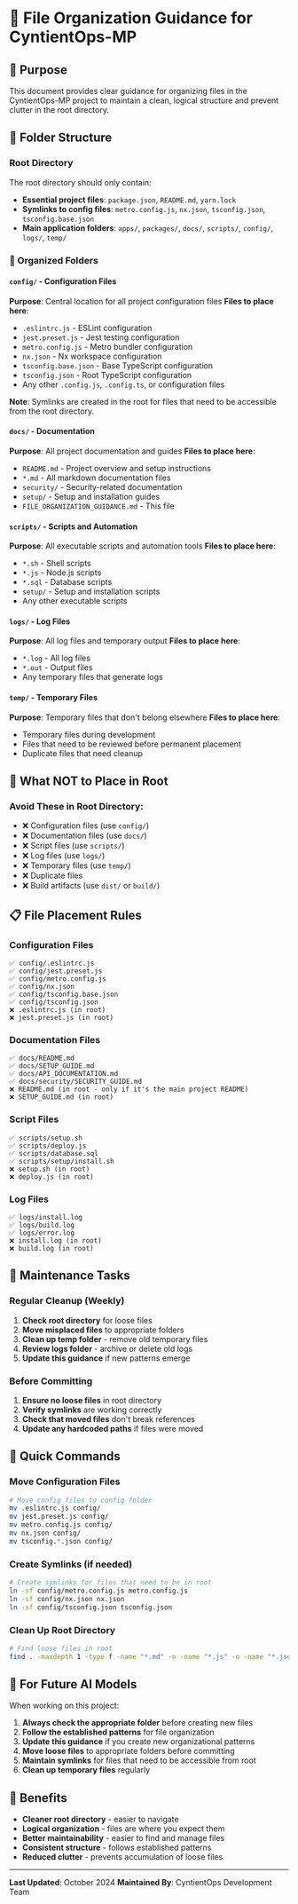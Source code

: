 # 📁 File Organization Guidance for CyntientOps-MP

## 🎯 Purpose
This document provides clear guidance for organizing files in the CyntientOps-MP project to maintain a clean, logical structure and prevent clutter in the root directory.

## 📂 Folder Structure

### Root Directory
The root directory should only contain:
- **Essential project files**: `package.json`, `README.md`, `yarn.lock`
- **Symlinks to config files**: `metro.config.js`, `nx.json`, `tsconfig.json`, `tsconfig.base.json`
- **Main application folders**: `apps/`, `packages/`, `docs/`, `scripts/`, `config/`, `logs/`, `temp/`

### 📁 Organized Folders

#### `config/` - Configuration Files
**Purpose**: Central location for all project configuration files
**Files to place here**:
- `.eslintrc.js` - ESLint configuration
- `jest.preset.js` - Jest testing configuration
- `metro.config.js` - Metro bundler configuration
- `nx.json` - Nx workspace configuration
- `tsconfig.base.json` - Base TypeScript configuration
- `tsconfig.json` - Root TypeScript configuration
- Any other `.config.js`, `.config.ts`, or configuration files

**Note**: Symlinks are created in the root for files that need to be accessible from the root directory.

#### `docs/` - Documentation
**Purpose**: All project documentation and guides
**Files to place here**:
- `README.md` - Project overview and setup instructions
- `*.md` - All markdown documentation files
- `security/` - Security-related documentation
- `setup/` - Setup and installation guides
- `FILE_ORGANIZATION_GUIDANCE.md` - This file

#### `scripts/` - Scripts and Automation
**Purpose**: All executable scripts and automation tools
**Files to place here**:
- `*.sh` - Shell scripts
- `*.js` - Node.js scripts
- `*.sql` - Database scripts
- `setup/` - Setup and installation scripts
- Any other executable scripts

#### `logs/` - Log Files
**Purpose**: All log files and temporary output
**Files to place here**:
- `*.log` - All log files
- `*.out` - Output files
- Any temporary files that generate logs

#### `temp/` - Temporary Files
**Purpose**: Temporary files that don't belong elsewhere
**Files to place here**:
- Temporary files during development
- Files that need to be reviewed before permanent placement
- Duplicate files that need cleanup

## 🚫 What NOT to Place in Root

### Avoid These in Root Directory:
- ❌ Configuration files (use `config/`)
- ❌ Documentation files (use `docs/`)
- ❌ Script files (use `scripts/`)
- ❌ Log files (use `logs/`)
- ❌ Temporary files (use `temp/`)
- ❌ Duplicate files
- ❌ Build artifacts (use `dist/` or `build/`)

## 📋 File Placement Rules

### Configuration Files
```
✅ config/.eslintrc.js
✅ config/jest.preset.js
✅ config/metro.config.js
✅ config/nx.json
✅ config/tsconfig.base.json
✅ config/tsconfig.json
❌ .eslintrc.js (in root)
❌ jest.preset.js (in root)
```

### Documentation Files
```
✅ docs/README.md
✅ docs/SETUP_GUIDE.md
✅ docs/API_DOCUMENTATION.md
✅ docs/security/SECURITY_GUIDE.md
❌ README.md (in root - only if it's the main project README)
❌ SETUP_GUIDE.md (in root)
```

### Script Files
```
✅ scripts/setup.sh
✅ scripts/deploy.js
✅ scripts/database.sql
✅ scripts/setup/install.sh
❌ setup.sh (in root)
❌ deploy.js (in root)
```

### Log Files
```
✅ logs/install.log
✅ logs/build.log
✅ logs/error.log
❌ install.log (in root)
❌ build.log (in root)
```

## 🔧 Maintenance Tasks

### Regular Cleanup (Weekly)
1. **Check root directory** for loose files
2. **Move misplaced files** to appropriate folders
3. **Clean up temp folder** - remove old temporary files
4. **Review logs folder** - archive or delete old logs
5. **Update this guidance** if new patterns emerge

### Before Committing
1. **Ensure no loose files** in root directory
2. **Verify symlinks** are working correctly
3. **Check that moved files** don't break references
4. **Update any hardcoded paths** if files were moved

## 🚀 Quick Commands

### Move Configuration Files
```bash
# Move config files to config folder
mv .eslintrc.js config/
mv jest.preset.js config/
mv metro.config.js config/
mv nx.json config/
mv tsconfig.*.json config/
```

### Create Symlinks (if needed)
```bash
# Create symlinks for files that need to be in root
ln -sf config/metro.config.js metro.config.js
ln -sf config/nx.json nx.json
ln -sf config/tsconfig.json tsconfig.json
```

### Clean Up Root Directory
```bash
# Find loose files in root
find . -maxdepth 1 -type f -name "*.md" -o -name "*.js" -o -name "*.json" -o -name "*.ts" -o -name "*.sql" -o -name "*.sh" | grep -v node_modules
```

## 📝 For Future AI Models

When working on this project:

1. **Always check the appropriate folder** before creating new files
2. **Follow the established patterns** for file organization
3. **Update this guidance** if you create new organizational patterns
4. **Move loose files** to appropriate folders before committing
5. **Maintain symlinks** for files that need to be accessible from root
6. **Clean up temporary files** regularly

## 🎯 Benefits

- **Cleaner root directory** - easier to navigate
- **Logical organization** - files are where you expect them
- **Better maintainability** - easier to find and manage files
- **Consistent structure** - follows established patterns
- **Reduced clutter** - prevents accumulation of loose files

---

**Last Updated**: October 2024
**Maintained By**: CyntientOps Development Team
